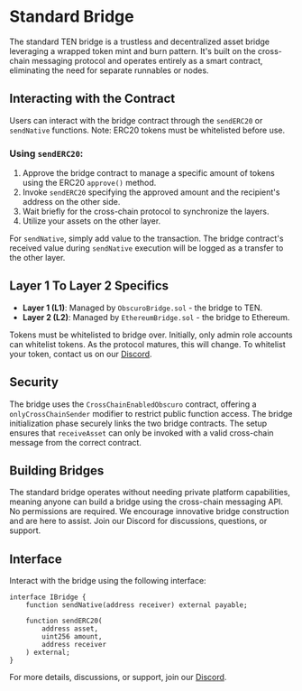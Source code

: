# Standard Bridge

The standard TEN bridge is a trustless and decentralized asset bridge leveraging a wrapped token mint and burn pattern. It's built on the cross-chain messaging protocol and operates entirely as a smart contract, eliminating the need for separate runnables or nodes.

## Interacting with the Contract[​](#interacting-with-the-contract "Direct link to Interacting with the Contract")

Users can interact with the bridge contract through the `sendERC20` or `sendNative` functions. Note: ERC20 tokens must be whitelisted before use.

### Using `sendERC20`:[​](#using-senderc20 "Direct link to using-senderc20")

1. Approve the bridge contract to manage a specific amount of tokens using the ERC20 `approve()` method.
2. Invoke `sendERC20` specifying the approved amount and the recipient's address on the other side.
3. Wait briefly for the cross-chain protocol to synchronize the layers.
4. Utilize your assets on the other layer.

For `sendNative`, simply add value to the transaction. The bridge contract's received value during `sendNative` execution will be logged as a transfer to the other layer.

## Layer 1 To Layer 2 Specifics[​](#layer-1-to-layer-2-specifics "Direct link to Layer 1 To Layer 2 Specifics")

* **Layer 1 (L1)**: Managed by `ObscuroBridge.sol` - the bridge to TEN.
* **Layer 2 (L2)**: Managed by `EthereumBridge.sol` - the bridge to Ethereum.

Tokens must be whitelisted to bridge over. Initially, only admin role accounts can whitelist tokens. As the protocol matures, this will change. To whitelist your token, contact us on our [Discord](https://discord.gg/tVnNrQ35Ke).

## Security[​](#security "Direct link to Security")

The bridge uses the `CrossChainEnabledObscuro` contract, offering a `onlyCrossChainSender` modifier to restrict public function access. The bridge initialization phase securely links the two bridge contracts. The setup ensures that `receiveAsset` can only be invoked with a valid cross-chain message from the correct contract.

## Building Bridges[​](#building-bridges "Direct link to Building Bridges")

The standard bridge operates without needing private platform capabilities, meaning anyone can build a bridge using the cross-chain messaging API. No permissions are required. We encourage innovative bridge construction and are here to assist. Join our Discord for discussions, questions, or support.

## Interface[​](#interface "Direct link to Interface")

Interact with the bridge using the following interface:

```
interface IBridge {
    function sendNative(address receiver) external payable;

    function sendERC20(
        address asset,
        uint256 amount,
        address receiver
    ) external;
}
```

For more details, discussions, or support, join our [Discord](https://t.co/UJC0FUAY2T).
